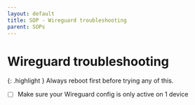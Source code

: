 ```yaml
---
layout: default
title: SOP - Wireguard troubleshooting
parent: SOPs
---
```


# Wireguard troubleshooting

{: .highlight }
Always reboot first before trying any of this.

- [ ] Make sure your Wireguard config is only active on 1 device

